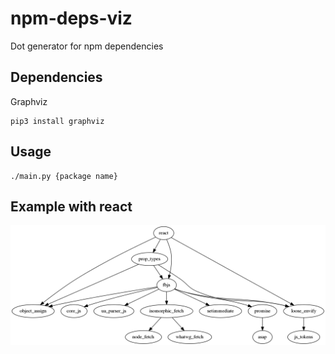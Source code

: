 # npm-deps-viz
Dot generator for npm dependencies

## Dependencies
Graphviz
```
pip3 install graphviz
```

## Usage
```
./main.py {package name}
```

## Example with react
![Image of Example](https://github.com/lbaillehaiche/npm-deps-viz/blob/master/assets/react.png)


